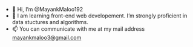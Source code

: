 - 👋 Hi, I’m @MayankMaloo192
- 🌱 I am learning front-end web developement. I’m strongly proficient in data stuctures and algorithms. 
- 📫 You can communicate with me at my mail address mayankmaloo3@gmail.com

<!---
MayankMaloo192/MayankMaloo192 is a ✨ special ✨ repository because its `README.md` (this file) appears on your GitHub profile.
You can click the Preview link to take a look at your changes.
--->
